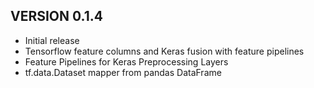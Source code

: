 ## VERSION 0.1.4
* Initial release 
* Tensorflow feature columns and Keras fusion with feature pipelines
* Feature Pipelines for Keras Preprocessing Layers
* tf.data.Dataset mapper from pandas DataFrame